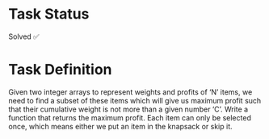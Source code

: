 Task Status
===========
Solved ✅


Task Definition
==================
Given two integer arrays to represent weights and profits of ‘N’ items, we need to find a subset of these items which will give us maximum profit such that their cumulative weight is not more than a given number ‘C’. Write a function that returns the maximum profit. Each item can only be selected once, which means either we put an item in the knapsack or skip it.